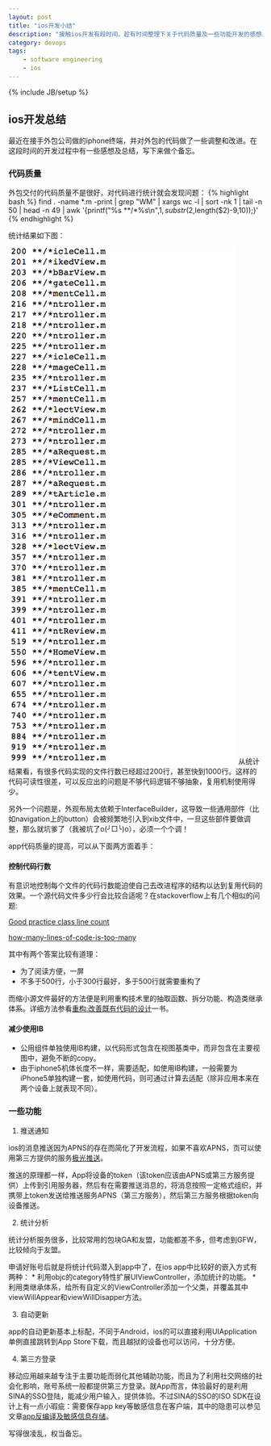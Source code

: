 ```yaml
---
layout: post
title: "ios开发小结"
description: "接触ios开发有段时间，趁有时间整理下关于代码质量及一些功能开发的感想。"
category: devops
tags: 
    - software engineering
    - ios
---
```

{% include JB/setup %}
## ios开发总结 ##

最近在接手外包公司做的iphone终端，并对外包的代码做了一些调整和改进。在这段时间的开发过程中有一些感想及总结，写下来做个备忘。

### 代码质量 ###
外包交付的代码质量不是很好，对代码进行统计就会发现问题：
{% highlight bash %}
find . -name \*.m -print | grep "WM" | xargs wc -l | sort -nk 1 | tail -n 50 | head -n 49 | awk '{printf("%s **/*%s\n",$1,substr($2,length($2)-9,10));}'
{% endhighlight %}

统计结果如下图：

![代码统计](/imgs/code_stat.png)
从统计结果看，有很多代码实现的文件行数已经超过200行，甚至快到1000行。这样的代码可读性很差，可以反应出的问题是不够代码逻辑不够抽象，复用机制使用得少。

另外一个问题是，外观布局太依赖于InterfaceBuilder，这导致一些通用部件（比如navigation上的button）会被频繁地引入到xib文件中，一旦这些部件要做调整，那么就坑爹了（我被坑了o(╯□╰)o），必须一个个调！

app代码质量的提高，可以从下面两方面着手：

#### 控制代码行数 ####

有意识地控制每个文件的代码行数能迫使自己去改进程序的结构以达到复用代码的效果。一个源代码文件多少行会比较合适呢？在stackoverflow上有几个相似的问题:
	
[Good practice class line count](http://stackoverflow.com/questions/1086851/good-practice-class-line-count/1086865)
	
[how-many-lines-of-code-is-too-many](http://stackoverflow.com/questions/20981/how-many-lines-of-code-is-too-many)
	
其中有两个答案比较有道理：

   * 为了阅读方便，一屏
   * 不多于500行，小于300行最好，多于500行就需要重构了
	
而缩小源文件最好的方法便是利用重构技术里的抽取函数、拆分功能、构造类继承体系。详细方法参看[重构:改善既有代码的设计](http://www.amazon.cn/dp/B003BY6PLK/)一书。

#### 减少使用IB ####
* 公用组件单独使用IB构建，以代码形式包含在视图基类中，而非包含在主要视图中，避免不断的copy。
* 由于iphone5机体长度不一样，需要适配，如使用IB构建，一般需要为iPhone5单独构建一套，如使用代码，则可通过计算去适配（除非应用本来在两个设备上就表现不同）。

	
### 一些功能 ###

1. 推送通知

ios的消息推送因为APNS的存在而简化了开发流程，如果不喜欢APNS，页可以使用第三方提供的服务[极光推送](http://www.jpush.cn/index.jsp)。
	
推送的原理都一样，App将设备的token（该token应该由APNS或第三方服务提供）上传到引用服务器，然后有在需要推送消息的，将消息按照一定格式组织，并携带上token发送给推送服务APNS（第三方服务），然后第三方服务根据token向设备推送。

2. 统计分析

统计分析服务很多，比较常用的包块GA和友盟，功能都差不多，但考虑到GFW，比较倾向于友盟。
	
申请好账号后就是将统计代码潜入到app中了，在ios app中比较好的嵌入方式有两种：
	* 利用objc的category特性扩展UIViewController，添加统计的功能。
	* 利用类继承体系，给所有自定义的ViewController添加一个父类，并覆盖其中viewWillAppear和viewWillDisapper方法。

3. 自动更新

app的自动更新基本上标配，不同于Android，ios的可以直接利用UIApplication单例直接跳转到App Store下载，而且越狱的设备也可以访问，十分方便。
	
4. 第三方登录

移动应用越来越专注于主要功能而弱化其他辅助功能，而且为了利用社交网络的社会化影响，账号系统一般都提供第三方登录。就App而言，体验最好的是利用SINA的SSO登陆，能减少用户输入，提供体验。不过SINA的SSO的ISO SDK在设计上有一点小瑕疵：需要保存app key等敏感信息在客户端，其中的隐患可以参见文章[app反编译及敏感信息存储](http://ivoryxiong.org/tutorial/2012/11/16/app-decompile-info-store/)。

写得很凌乱，权当备忘。